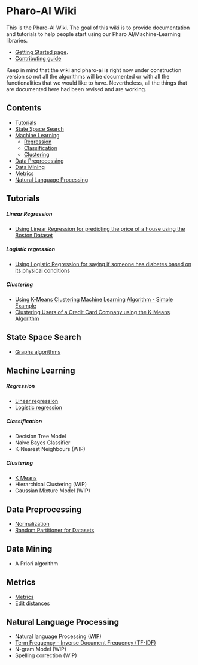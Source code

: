 # Pharo-AI Wiki

This is the Pharo-AI Wiki. The goal of this wiki is to provide documentation and tutorials to help people start using our Pharo AI/Machine-Learning libraries.

- [Getting Started page](./wiki/GettingStarted/GettingStarted.md).
- [Contributing guide](./wiki/GettingStarted/Contributing.md)

Keep in mind that the wiki and pharo-ai is right now under construction version so not all the algorithms will be documented or with all the functionalities that we would like to have.  Nevertheless, all the things that are documented here had been revised and are working.

## Contents

- [Tutorials](#tutorials)
- [State Space Search](#state-space-search)
- [Machine Learning](#machine-learning)
    - [Regression](#regression)
    - [Classification](#classification)
    - [Clustering](#clustering)
- [Data Preprocessing](#-data-preprocessing)
- [Data Mining](#data-mining)
- [Metrics](#metrics)
- [Natural Language Processing](#natural-language-processing)

## Tutorials

##### Linear Regression

- [Using Linear Regression for predicting the price of a house using the Boston Dataset](./wiki/Tutorials/linear-regression-tutorial.md)

##### Logistic regression

- [Using Logistic Regression for saying if someone has diabetes based on its physical conditions](./wiki/Tutorials/logistic-regression-tutorial.md)

##### Clustering

- [Using K-Means Clustering Machine Learning Algorithm - Simple Example](./wiki/Tutorials/clustering-simple-example.md)
- [Clustering Users of a Credit Card Company using the K-Means Algorithm](./wiki/Tutorials/clustering-credit-card-kmeans.md)

## State Space Search

- [Graphs algorithms](./wiki/Graphs/Graph-Algorithms.md)

## Machine Learning

##### Regression

- [Linear regression](./wiki/MachineLearning/Linear-Regression.md)
- [Logistic regression](./wiki/MachineLearning/Logistic-Regression.md)

##### Classification

- Decision Tree Model
- Naive Bayes Classifier
- K-Nearest Neighbours (WIP)

##### Clustering

- [K Means](./wiki/Clustering/k-means.md)
- Hierarchical Clustering (WIP)
- Gaussian Mixture Model (WIP)

## Data Preprocessing

- [Normalization](./wiki/DataExploration/Normalization.md)
- [Random Partitioner for Datasets](./wiki/DataExploration/Random-Partitioner.md)

## Data Mining

- A Priori algorithm

## Metrics

- [Metrics](./wiki/DataExploration/Metrics.md)
- [Edit distances](./wiki/StringMatching/Edit-distances.md)

## Natural Language Processing

- Natural language Processing (WIP)
- [Term Frequency - Inverse Document Frequency (TF-IDF)](./wiki/NaturalLanguageProcessing/TFIDF.md)
- N-gram Model (WIP)
- Spelling correction (WIP)
